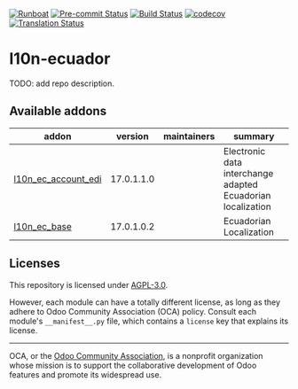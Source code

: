 
[![Runboat](https://img.shields.io/badge/runboat-Try%20me-875A7B.png)](https://runboat.odoo-community.org/builds?repo=OCA/l10n-ecuador&target_branch=17.0)
[![Pre-commit Status](https://github.com/OCA/l10n-ecuador/actions/workflows/pre-commit.yml/badge.svg?branch=17.0)](https://github.com/OCA/l10n-ecuador/actions/workflows/pre-commit.yml?query=branch%3A17.0)
[![Build Status](https://github.com/OCA/l10n-ecuador/actions/workflows/test.yml/badge.svg?branch=17.0)](https://github.com/OCA/l10n-ecuador/actions/workflows/test.yml?query=branch%3A17.0)
[![codecov](https://codecov.io/gh/OCA/l10n-ecuador/branch/17.0/graph/badge.svg)](https://codecov.io/gh/OCA/l10n-ecuador)
[![Translation Status](https://translation.odoo-community.org/widgets/l10n-ecuador-17-0/-/svg-badge.svg)](https://translation.odoo-community.org/engage/l10n-ecuador-17-0/?utm_source=widget)

<!-- /!\ do not modify above this line -->

# l10n-ecuador

TODO: add repo description.

<!-- /!\ do not modify below this line -->

<!-- prettier-ignore-start -->

[//]: # (addons)

Available addons
----------------
addon | version | maintainers | summary
--- | --- | --- | ---
[l10n_ec_account_edi](l10n_ec_account_edi/) | 17.0.1.1.0 |  | Electronic data interchange adapted Ecuadorian localization
[l10n_ec_base](l10n_ec_base/) | 17.0.1.0.2 |  | Ecuadorian Localization

[//]: # (end addons)

<!-- prettier-ignore-end -->

## Licenses

This repository is licensed under [AGPL-3.0](LICENSE).

However, each module can have a totally different license, as long as they adhere to Odoo Community Association (OCA)
policy. Consult each module's `__manifest__.py` file, which contains a `license` key
that explains its license.

----
OCA, or the [Odoo Community Association](http://odoo-community.org/), is a nonprofit
organization whose mission is to support the collaborative development of Odoo features
and promote its widespread use.
